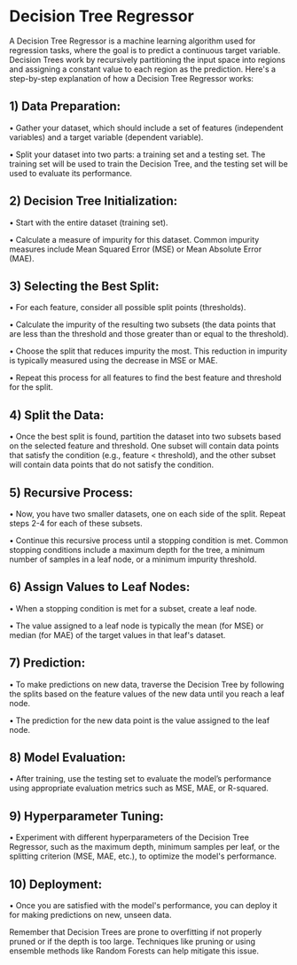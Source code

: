 # Decision Tree Regressor
A Decision Tree Regressor is a machine learning algorithm used for regression tasks, where the goal is to predict a continuous target variable. Decision Trees work by recursively partitioning the input space into regions and assigning a constant value to each region as the prediction. Here's a step-by-step explanation of how a Decision Tree Regressor works:

## 1) Data Preparation:

•	Gather your dataset, which should include a set of features (independent variables) and a target variable (dependent variable).

•	Split your dataset into two parts: a training set and a testing set. The training set will be used to train the Decision Tree, and the testing set will be used to evaluate its performance.


## 2) Decision Tree Initialization:

•	Start with the entire dataset (training set).

•	Calculate a measure of impurity for this dataset. Common impurity measures include Mean Squared Error (MSE) or Mean Absolute Error (MAE).


## 3) Selecting the Best Split:

•	For each feature, consider all possible split points (thresholds).

•	Calculate the impurity of the resulting two subsets (the data points that are less than the threshold and those greater than or equal to the threshold).


•	Choose the split that reduces impurity the most. This reduction in impurity is typically measured using the decrease in MSE or MAE.

•	Repeat this process for all features to find the best feature and threshold for the split.


## 4) Split the Data:

•	Once the best split is found, partition the dataset into two subsets based on the selected feature and threshold. One subset will contain data points that satisfy the condition (e.g., feature < threshold), and the other subset will contain data points that do not satisfy the condition.

## 5) Recursive Process:

•	Now, you have two smaller datasets, one on each side of the split. Repeat steps 2-4 for each of these subsets.

•	Continue this recursive process until a stopping condition is met. Common stopping conditions include a maximum depth for the tree, a minimum number of samples in a leaf node, or a minimum impurity threshold.


## 6) Assign Values to Leaf Nodes:

•	When a stopping condition is met for a subset, create a leaf node.

•	The value assigned to a leaf node is typically the mean (for MSE) or median (for MAE) of the target values in that leaf's dataset.


## 7) Prediction:

•	To make predictions on new data, traverse the Decision Tree by following the splits based on the feature values of the new data until you reach a leaf node.

•	The prediction for the new data point is the value assigned to the leaf node.

## 8) Model Evaluation:

•	After training, use the testing set to evaluate the model’s performance using appropriate evaluation metrics such as MSE, MAE, or R-squared.

## 9) Hyperparameter Tuning:

•	Experiment with different hyperparameters of the Decision Tree Regressor, such as the maximum depth, minimum samples per leaf, or the splitting criterion (MSE, MAE, etc.), to optimize the model's performance.

## 10) Deployment:

•	Once you are satisfied with the model's performance, you can deploy it for making predictions on new, unseen data.

Remember that Decision Trees are prone to overfitting if not properly pruned or if the depth is too large. Techniques like pruning or using ensemble methods like Random Forests can help mitigate this issue.
